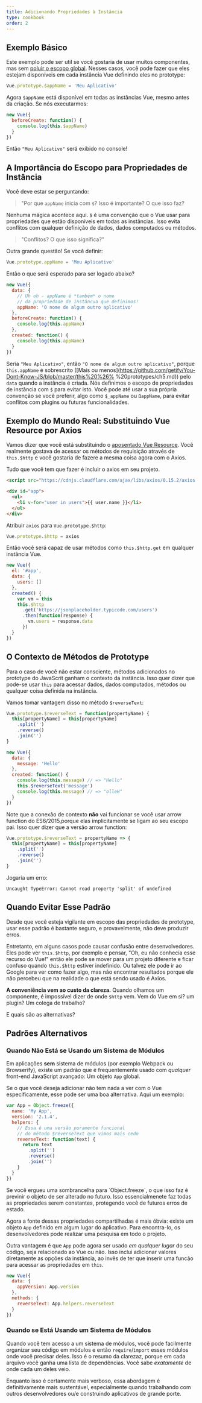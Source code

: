 ```yaml
---
title: Adicionando Propriedades à Instância
type: cookbook
order: 2
---
```


## Exemplo Básico

Este exemplo pode ser util se você gostaria de usar muitos componentes, mas sem [poluir o escopo global](https://github.com/getify/You-Dont-Know-JS/blob/master/scope%20%26%20closures/ch3.md). Nesses casos, você pode fazer que eles estejam disponíveis em cada instância Vue definindo eles no prototype:

```js
Vue.prototype.$appName = 'Meu Aplicativo'
```

Agora `$appName` está disponível em todas as instâncias Vue, mesmo antes da criação. Se nós executarmos: 

```js
new Vue({
  beforeCreate: function() {
    console.log(this.$appName)
  }
})
```

Então `"Meu Aplicativo"` será exibido no console!

## A Importância do Escopo para Propriedades de Instância 

Você deve estar se perguntando:

> "Por que `appName` inicia com `$`? Isso é importante? O que isso faz?

Nenhuma mágica acontece aqui. `$` é uma convenção que o Vue usar para propriedades que estão disponíveis em todas as instâncias. Isso evita conflitos com qualquer definição de dados, dados computados ou métodos.

> "Conflitos? O que isso significa?"

Outra grande questão! Se você definir:

```js
Vue.prototype.appName = 'Meu Aplicativo'
```

Então o que será esperado para ser logado abaixo?

```js
new Vue({
  data: {
    // Uh oh - appName é *também* o nome 
    // da propriedade de instâncua que definimos!
    appName: 'O nome de algum outro aplicativo'
  },
  beforeCreate: function() {
    console.log(this.appName)
  },
  created: function() {
    console.log(this.appName)
  }
})
```

Seria `"Meu Aplicativo"`, então `"O nome de algum outro aplicativo"`, porque `this.appName` é sobrescrito ([Mais ou menos](https://github.com/getify/You-Dont-Know-JS/blob/master/this%20%26% %20prototypes/ch5.md)) pelo `data` quando a instância é criada. Nós definimos o escopo de propriedades de instância com `$` para evitar isto. Você pode até usar a sua própria convenção se você preferir, algo como `$_appName` ou `ΩappName`, para evitar conflitos com plugins ou futuras funcionalidades.

## Exemplo do Mundo Real: Substituindo Vue Resource por Axios

Vamos dizer que você está substituindo o [aposentado Vue Resource](https://medium.com/the-vue-point/retiring-vue-resource-871a82880af4). Você realmente gostava de acessar os métodos de requisição através de `this.$http` e você gostaria de fazere a mesma coisa agora com o Axios.

Tudo que você tem que fazer é incluir o axios em seu projeto. 

```html
<script src="https://cdnjs.cloudflare.com/ajax/libs/axios/0.15.2/axios.js"></script>

<div id="app">
  <ul>
    <li v-for="user in users">{{ user.name }}</li>
  </ul>
</div>
```

Atribuir `axios` para `Vue.prototype.$http`:

```js
Vue.prototype.$http = axios
```

Então você será capaz de usar métodos como `this.$http.get` em qualquer instância Vue.

```js
new Vue({
  el: '#app',
  data: {
    users: []
  },
  created() {
    var vm = this
    this.$http
      .get('https://jsonplaceholder.typicode.com/users')
      .then(function(response) {
        vm.users = response.data
      })
  }
})
```

## O Contexto de Métodos de Prototype

Para o caso de você não estar consciente, métodos adicionados no prototype do JavaScrit ganham o contexto da instância. Isso quer dizer que pode-se usar `this` para acessar dados, dados computados, métodos ou qualquer coisa definida na instância.

Vamos tomar vantagem disso no método `$reverseText`:

```js
Vue.prototype.$reverseText = function(propertyName) {
  this[propertyName] = this[propertyName]
    .split('')
    .reverse()
    .join('')
}

new Vue({
  data: {
    message: 'Hello'
  },
  created: function() {
    console.log(this.message) // => "Hello"
    this.$reverseText('message')
    console.log(this.message) // => "olleH"
  }
})
```

Note que a conexão de contexto **não** vai funcionar se você usar arrow function do ES6/2015,porque elas implicitamente se ligam ao seu escopo pai.
Isso quer dizer que a versão arrow function:


```js
Vue.prototype.$reverseText = propertyName => {
  this[propertyName] = this[propertyName]
    .split('')
    .reverse()
    .join('')
}
```

Jogaria um erro: 

```log
Uncaught TypeError: Cannot read property 'split' of undefined
```

## Quando Evitar Esse Padrão


Desde que você esteja vigilante em escopo das propriedades de prototype, usar esse padrão é bastante seguro, e provavelmente, não deve produzir erros.

Entretanto, em alguns casos pode causar confusão entre desenvolvedores. Eles pode ver `this.$http`, por exemplo e pensar, "Oh, eu não conhecia esse recurso do Vue!" então ele pode se mover para um projeto diferente e ficar confuso quando `this.$http` estiver indefinido. Ou talvez ele pode ir ao Google para ver como fazer algo, mas não encontrar resultados porque ele não percebeu que na realidade o que está sendo usado é Axios.

**A conveniência vem ao custo da clareza.** Quando olhamos um componente, é impossível dizer de onde `$http` vem. Vem do Vue em si? um plugin? Um colega de trabalho?

E quais são as alternativas?

## Padrões Alternativos

### Quando Não Está se Usando um Sistema de Módulos

Em aplicações **sem** sistema de módulos (por exemplo Webpack ou Browserify), existe um padrão que é frequentemente usado com _qualquer_ front-end JavaScript avançado: Um objeto `App` global. 

Se o que você deseja adicionar não tem nada a ver com o Vue especificamente, esse pode ser uma boa alternativa. Aqui um exemplo:

```js
var App = Object.freeze({
  name: 'My App',
  version: '2.1.4',
  helpers: {
    // Essa é uma versão puramente funcional
    // do método $reverseText que vimos mais cedo
    reverseText: function(text) {
      return text
        .split('')
        .reverse()
        .join('')
    }
  }
})
```

<p class="tip">Se você ergueu uma sombrancelha para `Object.freeze`, o que isso faz é previnir o objeto de ser alterado no futuro. Isso essencialmenete faz todas as propriedades serem constantes, protegendo você de futuros erros de estado.</p>

Agora a fonte dessas propriedades compartilhadas é mais óbvia: existe um objeto `App` definido em algum lugar do aplicativo. Para encontra-lo, os desenvolvedores pode realizar uma pesquisa em todo o projeto.

Outra vantagem é que `App` pode agora ser usado _em qualquer lugar_ do seu código, seja relacionado ao Vue ou não. Isso inclui adicionar valores diretamente as opções da instância, ao invês de ter que inserir uma funcão para acessar as propriedades em `this`.

```js
new Vue({
  data: {
    appVersion: App.version
  },
  methods: {
    reverseText: App.helpers.reverseText
  }
})
```

### Quando se Está Usando um Sistema de Módulos
Quando você tem acesso a um sistema de módulos, você pode facilmente organizar seu código em módulos e então `require`/`import` esses módulos onde você precisar deles. Isso é o resumo da clarezaz, porque em cada arquivo você ganha uma lista de dependências. Você sabe _exatamente_ de onde cada um deles veio.

Enquanto isso é certamente mais verboso, essa abordagem é definitivamente mais sustentável, especialmente quando trabalhando com outros desenvolvedores ou/e construindo aplicativos de grande porte.